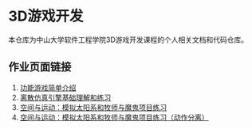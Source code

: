 # 3D游戏开发

本仓库为中山大学软件工程学院3D游戏开发课程的个人相关文档和代码仓库。

## 作业页面链接
  
1. [功能游戏简单介绍](https://www.jianshu.com/p/d3b6411188d1 "简述功能游戏：以普通话小镇为例")
2. [离散仿真引擎基础理解和练习](/hw2/)
3. [空间与运动：模拟太阳系和牧师与魔鬼项目练习](/hw3/)
4. [空间与运动：模拟太阳系和牧师与魔鬼项目练习（动作分离）](/hw4/)